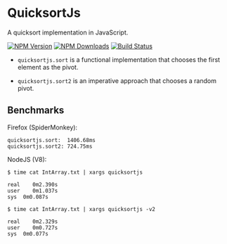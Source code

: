 # QuicksortJs

  A quicksort implementation in JavaScript. 

  [![NPM Version][npm-image]][npm-url]
  [![NPM Downloads][downloads-image]][downloads-url]
  [![Build Status][travis-image]][travis-url]

- ``quicksortjs.sort`` is a functional implementation that chooses the first element as the pivot. 

- ``quicksortjs.sort2`` is an imperative approach that chooses a random pivot. 

## Benchmarks

Firefox (SpiderMonkey):

```
quicksortjs.sort:  1406.68ms
quicksortjs.sort2: 724.75ms
```

NodeJS (V8):

```
$ time cat IntArray.txt | xargs quicksortjs
  
real    0m2.390s
user    0m1.037s
sys	 0m0.087s
```
```
$ time cat IntArray.txt | xargs quicksortjs -v2

real    0m2.329s
user    0m0.727s
sys	 0m0.077s
```
  
[npm-image]: https://img.shields.io/npm/v/quicksortjs.svg?style=flat
[npm-url]: https://npmjs.org/package/quicksortjs
[downloads-image]: https://img.shields.io/npm/dm/quicksortjs.svg?style=flat
[downloads-url]: https://npmjs.org/package/express
[travis-image]: https://travis-ci.org/Risto-Stevcev/javascript-quicksort.svg?branch=master
[travis-url]: https://travis-ci.org/Risto-Stevcev/javascript-quicksort
